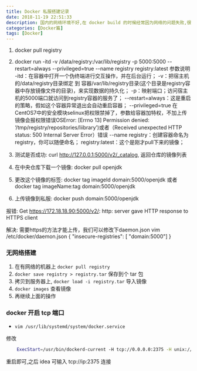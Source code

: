 ```yaml
---
title: Docker 私服搭建记录
date: 2018-11-19 22:51:33
description: 国内的网络环境不好,在 docker build 的时候经常因为网络的问题失败,很是苦恼
categories: [Docker篇]
tags: [Docker]
---
```


<!-- more -->
1. docker pull registry
2. docker run -itd -v /data/registry:/var/lib/registry -p 5000:5000 --restart=always --privileged=true --name registry registry:latest
    参数说明
    -itd：在容器中打开一个伪终端进行交互操作，并在后台运行；
    -v：把宿主机的/data/registry目录绑定 到 容器/var/lib/registry目录(这个目录是registry容器中存放镜像文件的目录)，来实现数据的持久化；
    -p：映射端口；访问宿主机的5000端口就访问到registry容器的服务了；
    --restart=always：这是重启的策略，假如这个容器异常退出会自动重启容器；
    --privileged=true 在CentOS7中的安全模块selinux把权限禁掉了，参数给容器加特权，不加上传镜像会报权限错误OSError: [Errno 13] Permission denied: ‘/tmp/registry/repositories/liibrary’)或者（Received unexpected HTTP status: 500 Internal Server Error）错误
    --name registry：创建容器命名为registry，你可以随便命名；
    registry:latest：这个是刚才pull下来的镜像；

3. 测试是否成功: curl http://127.0.0.1:5000/v2/_catalog, 返回仓库的镜像列表
4. 在中央仓库下载一个镜像: docker pull openjdk
5. 更改这个镜像的标签: docker tag imageId domain:5000/openjdk 或者 docker tag imageName:tag domain:5000/openjdk
6. 上传镜像到私服: docker push domain:5000/openjdk


报错: Get https://172.18.18.90:5000/v2/: http: server gave HTTP response to HTTPS client

解决: 需要https的方法才能上传，我们可以修改下daemon.json
      vim /etc/docker/daemon.json 
      {
        "insecure-registries": [ "domain:5000"]
      }

### 无网络搭建
1. 在有网络的机器上 `docker pull registry`
2. `docker save registry > registry.tar` 保存到个 tar 包
3. 拷贝到服务器上, `docker load -i registry.tar` 导入镜像
4. `docker images` 查看镜像
5. 再继续上面的操作

### docker 开启 tcp 端口 
- `vim /usr/lib/systemd/system/docker.service `

修改

``` bash
    ExecStart=/usr/bin/dockerd-current -H tcp://0.0.0.0:2375 -H unix://var/run/docker.sock \
```

重启即可,之后 idea 可输入 tcp://ip:2375 连接